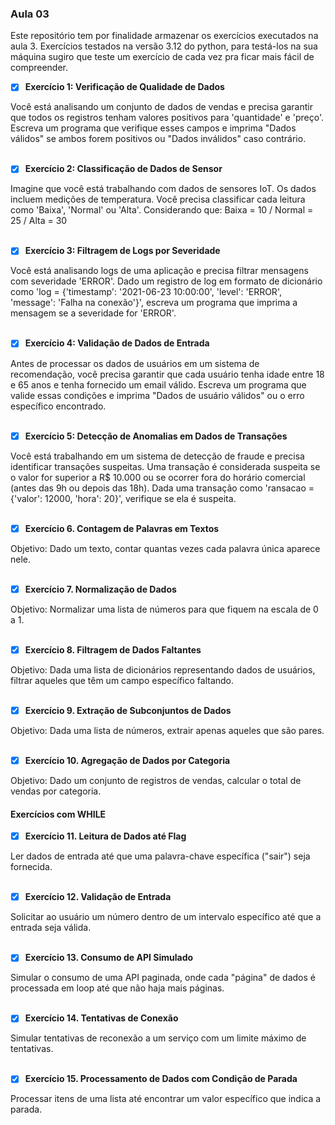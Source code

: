 ### Aula 03

Este repositório tem por finalidade armazenar os exercícios executados na aula 3.
Exercícios testados na versão 3.12 do python, para testá-los na sua máquina sugiro que teste um exercício
de cada vez pra ficar mais fácil de compreender.


- [x] **Exercício 1: Verificação de Qualidade de Dados**
<div style="text-align: left">
Você está analisando um conjunto de dados de vendas e precisa garantir que todos os 
registros tenham valores positivos para 'quantidade' e 'preço'. 
Escreva um programa que verifique esses campos e imprima "Dados válidos" se ambos 
forem positivos ou "Dados inválidos" caso contrário.
</div>
<br>


- [x] **Exercício 2: Classificação de Dados de Sensor**
<div style="text-align: left">
Imagine que você está trabalhando com dados de sensores IoT. 
Os dados incluem medições de temperatura. Você precisa classificar cada leitura 
como 'Baixa', 'Normal' ou 'Alta'. Considerando que: Baixa = 10 / Normal = 25 / Alta = 30
</div>
<br>

- [x] **Exercício 3: Filtragem de Logs por Severidade**
<div style="text-align: left">
Você está analisando logs de uma aplicação e precisa filtrar mensagens 
com severidade 'ERROR'. Dado um registro de log em formato de dicionário 
como 'log = {'timestamp': '2021-06-23 10:00:00', 'level': 'ERROR', 'message': 'Falha na conexão'}', 
escreva um programa que imprima a mensagem se a severidade for 'ERROR'.
</div>
<br>

- [x] **Exercício 4: Validação de Dados de Entrada**
<div style="text-align: left">
Antes de processar os dados de usuários em um sistema de recomendação, 
você precisa garantir que cada usuário tenha idade entre 18 e 65 anos e tenha 
fornecido um email válido. Escreva um programa que valide essas condições 
e imprima "Dados de usuário válidos" ou o erro específico encontrado.
</div>
<br>

- [x] **Exercício 5: Detecção de Anomalias em Dados de Transações**
<div style="text-align: left">
Você está trabalhando em um sistema de detecção de fraude e precisa identificar 
transações suspeitas. Uma transação é considerada suspeita se o valor for superior 
a R$ 10.000 ou se ocorrer fora do horário comercial (antes das 9h ou depois das 18h). 
Dada uma transação como 'ransacao = {'valor': 12000, 'hora': 20}', verifique se ela é suspeita.
</div>
<br>

- [x] **Exercício 6. Contagem de Palavras em Textos**
<div style="text-align: left">
Objetivo: Dado um texto, contar quantas vezes cada palavra única aparece nele.
</div>
<br>

- [x] **Exercício 7. Normalização de Dados**
<div style="text-align: left">
Objetivo: Normalizar uma lista de números para que fiquem na escala de 0 a 1.
</div>
<br>

- [x] **Exercício 8. Filtragem de Dados Faltantes**
<div style="text-align: left">
Objetivo: Dada uma lista de dicionários representando dados de usuários, 
filtrar aqueles que têm um campo específico faltando.
</div>
<br>

- [x] **Exercício 9. Extração de Subconjuntos de Dados**
<div style="text-align: left">
Objetivo: Dada uma lista de números, extrair apenas aqueles que são pares.
</div>
<br>

- [x] **Exercício 10. Agregação de Dados por Categoria**
<div style="text-align: left">
Objetivo: Dado um conjunto de registros de vendas, calcular o total de vendas por categoria.
</div>

#### Exercícios com WHILE

- [x] **Exercício 11. Leitura de Dados até Flag**
<div style="text-align: left">
Ler dados de entrada até que uma palavra-chave específica ("sair") seja fornecida.
</div>
<br>

- [x] **Exercício 12. Validação de Entrada**
<div style="text-align: left">
Solicitar ao usuário um número dentro de um intervalo específico até que a entrada seja válida.
</div>
<br>

- [x] **Exercício 13. Consumo de API Simulado**
<div style="text-align: left">
Simular o consumo de uma API paginada, onde cada "página" de dados é processada em loop até que não haja mais páginas.
</div>
<br>

- [x] **Exercício 14. Tentativas de Conexão**
<div style="text-align: left">
Simular tentativas de reconexão a um serviço com um limite máximo de tentativas.
</div>
<br>

- [x] **Exercício 15. Processamento de Dados com Condição de Parada**
<div style="text-align: left">
Processar itens de uma lista até encontrar um valor específico que indica a parada.
</div>